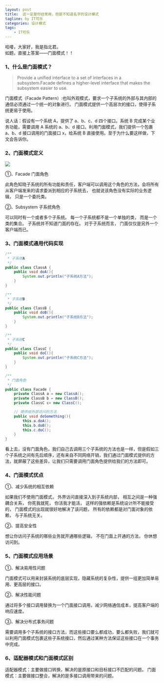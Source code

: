 ```yaml
---
layout: post
title:  这一定是你经常用，但是不知道名字的设计模式
tagline: by IT可乐
categories: 设计模式
tags: 
    - IT可乐
---
```


哈喽，大家好，我是指北君。  
如题，直接上答案——门面模式！！
<!--more-->
### 1、什么是门面模式？

> Provide a unified interface to a set of interfaces in a subsystem.Facade defines a higher-level interface that makes the subsystem easier to use.

门面模式（Facade Pattern）:也叫外观模式，要求一个子系统的外部与其内部的通信必须通过一个统一的对象进行。 门面模式提供一个高层次的接口，使得子系统更易于使用。

说人话：假设有一个系统 A，提供了 a、b、c、d 四个接口。系统 B 完成某个业务功能，需要调用 A 系统的 a、b、d 接口。利用门面模式，我们提供一个包裹 a、b、d 接口调用的门面接口 x，给系统 B 直接使用。至于为什么要这样做，下文会告诉你。



### 2、门面模式定义

![](http://www.javanorth.cn/assets/images/2021/itcore/facade-00-00.png)  

①、Facade 门面角色

此角色知晓子系统的所有功能和责任，客户端可以调用这个角色的方法，会将所有从客户端发来的请求委派到相应的子系统去， 也就说该角色没有实际的业务逻辑， 只是一个委托类。

②、Subsystem 子系统角色

可以同时有一个或者多个子系统。 每一个子系统都不是一个单独的类， 而是一个类的集合。 子系统并不知道门面的存在。 对于子系统而言， 门面仅仅是另外一个客户端而已。



### 3、门面模式通用代码实现

```java
/**
 * 子系统A
 */
public class ClassA {
    public void doA(){
        System.out.println("子系统A方法");
    }
}
```



```java
/**
 * 子系统B
 */
public class ClassB {
    public void doB(){
        System.out.println("子系统B方法");
    }
}
```



```java
/**
 * 子系统C
 */
public class ClassC {
    public void doC(){
        System.out.println("子系统C方法");
    }
}
```



```java
/**
 * 门面角色
 */
public class Facade {
    private ClassA a = new ClassA();
    private ClassB b = new ClassB();
    private ClassC c= new ClassC();

    // 提供给外部访问的方法
    public void doSomething(){
        this.a.doA();
        this.b.doB();
        this.c.doC();
    }
}
```



看上去，没有门面角色，我们自己去调用三个子系统的方法也是一样，但是假如三个子系统之间有先后顺序，还有来自不同网络开销，我们通过门面模式提供的方法，就屏蔽了这些差异，让我们只需要调用门面角色提供给我们的方法即可。



### 4、门面模式优点

①、减少系统的相互依赖

如果我们不使用门面模式， 外界访问直接深入到子系统内部， 相互之间是一种强耦合关系， 你死我就死， 你活我才能活， 这样的强依赖是系统设计所不能接受的， 门面模式的出现就很好地解决了该问题， 所有的依赖都是对门面对象的依赖， 与子系统无关。

②、提高安全性

想让你访问子系统的哪些业务就开通哪些逻辑， 不在门面上开通的方法， 你休想访问到。





### 5、门面模式应用场景

①、解决易用性问题

门面模式可以用来封装系统的底层实现，隐藏系统的复杂性，提供一组更加简单易用、更高层的接口。

②、解决性能问题

通过将多个接口调用替换为一个门面接口调用，减少网络通信成本，提高客户端的响应速度。

③、解决分布式事务问题

需要调用多个子系统的接口方法，而这些接口要么都成功，要么都失败，我们就可以利用门面模式包裹这些子系统接口，然后通过某种方法保证这些接口在一个事务中完成。



### 6、适配器模式和门面模式区别

适配器模式：主要做接口转换，解决的是原接口和目标接口不匹配的问题。
门面模式：主要做接口整合，解决的是多接口调用带来的问题。

